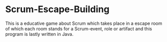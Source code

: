 # Scrum-Escape-Building
This is a educative game about Scrum which takes place in a escape room of which each room stands for a Scrum-event, role or artifact and this program is lastly written in Java.
